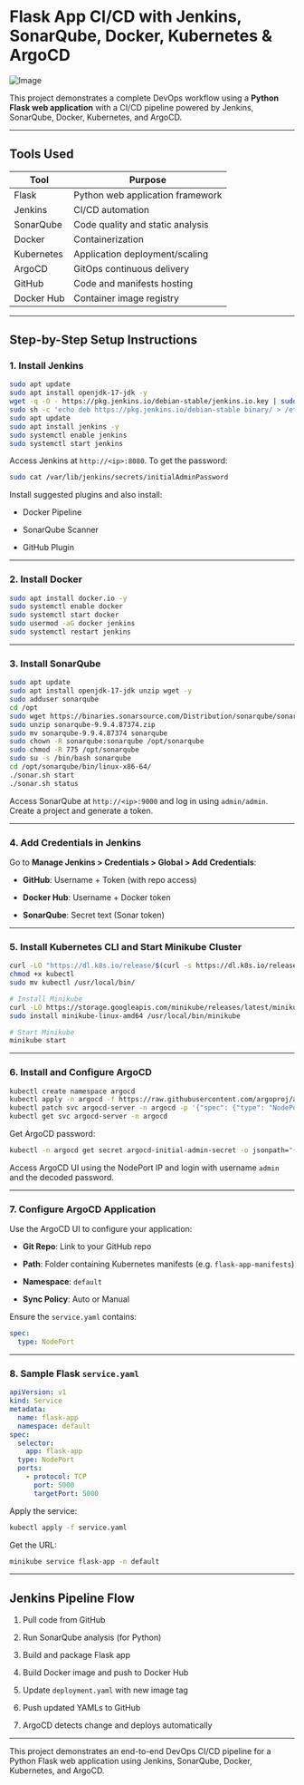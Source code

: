 # Flask App CI/CD with Jenkins, SonarQube, Docker, Kubernetes & ArgoCD

![Image](https://github.com/user-attachments/assets/a3b2585a-86bb-4999-a92d-bd530f2b0c85)


This project demonstrates a complete DevOps workflow using a **Python Flask web application** with a CI/CD pipeline powered by Jenkins, SonarQube, Docker, Kubernetes, and ArgoCD.

---

## Tools Used

| Tool | Purpose |
| --- | --- |
| Flask | Python web application framework |
| Jenkins | CI/CD automation |
| SonarQube | Code quality and static analysis |
| Docker | Containerization |
| Kubernetes | Application deployment/scaling |
| ArgoCD | GitOps continuous delivery |
| GitHub | Code and manifests hosting |
| Docker Hub | Container image registry |

---

## Step-by-Step Setup Instructions

### 1\. Install Jenkins

```bash
sudo apt update
sudo apt install openjdk-17-jdk -y
wget -q -O - https://pkg.jenkins.io/debian-stable/jenkins.io.key | sudo apt-key add -
sudo sh -c 'echo deb https://pkg.jenkins.io/debian-stable binary/ > /etc/apt/sources.list.d/jenkins.list'
sudo apt update
sudo apt install jenkins -y
sudo systemctl enable jenkins
sudo systemctl start jenkins
```

Access Jenkins at `http://<ip>:8080`. To get the password:

```bash
sudo cat /var/lib/jenkins/secrets/initialAdminPassword
```

Install suggested plugins and also install:

* Docker Pipeline
    
* SonarQube Scanner
    
* GitHub Plugin
    

---

### 2\. Install Docker

```bash
sudo apt install docker.io -y
sudo systemctl enable docker
sudo systemctl start docker
sudo usermod -aG docker jenkins
sudo systemctl restart jenkins
```

---

### 3\. Install SonarQube

```bash
sudo apt update
sudo apt install openjdk-17-jdk unzip wget -y
sudo adduser sonarqube
cd /opt
sudo wget https://binaries.sonarsource.com/Distribution/sonarqube/sonarqube-9.9.4.87374.zip
sudo unzip sonarqube-9.9.4.87374.zip
sudo mv sonarqube-9.9.4.87374 sonarqube
sudo chown -R sonarqube:sonarqube /opt/sonarqube
sudo chmod -R 775 /opt/sonarqube
sudo su -s /bin/bash sonarqube
cd /opt/sonarqube/bin/linux-x86-64/
./sonar.sh start
./sonar.sh status
```

Access SonarQube at `http://<ip>:9000` and log in using `admin/admin`. Create a project and generate a token.

---

### 4\. Add Credentials in Jenkins

Go to **Manage Jenkins &gt; Credentials &gt; Global &gt; Add Credentials**:

* **GitHub**: Username + Token (with repo access)
    
* **Docker Hub**: Username + Docker token
    
* **SonarQube**: Secret text (Sonar token)
    

---

### 5\. Install Kubernetes CLI and Start Minikube Cluster

```bash
curl -LO "https://dl.k8s.io/release/$(curl -s https://dl.k8s.io/release/stable.txt)/bin/linux/amd64/kubectl"
chmod +x kubectl
sudo mv kubectl /usr/local/bin/

# Install Minikube
curl -LO https://storage.googleapis.com/minikube/releases/latest/minikube-linux-amd64
sudo install minikube-linux-amd64 /usr/local/bin/minikube

# Start Minikube
minikube start
```

---

### 6\. Install and Configure ArgoCD

```bash
kubectl create namespace argocd
kubectl apply -n argocd -f https://raw.githubusercontent.com/argoproj/argo-cd/stable/manifests/install.yaml
kubectl patch svc argocd-server -n argocd -p '{"spec": {"type": "NodePort"}}'
kubectl get svc argocd-server -n argocd
```

Get ArgoCD password:

```bash
kubectl -n argocd get secret argocd-initial-admin-secret -o jsonpath="{.data.password}" | base64 --decode
```

Access ArgoCD UI using the NodePort IP and login with username `admin` and the decoded password.

---

### 7\. Configure ArgoCD Application

Use the ArgoCD UI to configure your application:

* **Git Repo**: Link to your GitHub repo
    
* **Path**: Folder containing Kubernetes manifests (e.g. `flask-app-manifests`)
    
* **Namespace**: `default`
    
* **Sync Policy**: Auto or Manual
    

Ensure the `service.yaml` contains:

```yaml
spec:
  type: NodePort
```

---

### 8\. Sample Flask `service.yaml`

```yaml
apiVersion: v1
kind: Service
metadata:
  name: flask-app
  namespace: default
spec:
  selector:
    app: flask-app
  type: NodePort
  ports:
    - protocol: TCP
      port: 5000
      targetPort: 5000
```

Apply the service:

```bash
kubectl apply -f service.yaml
```

Get the URL:

```bash
minikube service flask-app -n default
```

---

## Jenkins Pipeline Flow

1. Pull code from GitHub
    
2. Run SonarQube analysis (for Python)
    
3. Build and package Flask app
    
4. Build Docker image and push to Docker Hub
    
5. Update `deployment.yaml` with new image tag
    
6. Push updated YAMLs to GitHub
    
7. ArgoCD detects change and deploys automatically
    

---

This project demonstrates an end-to-end DevOps CI/CD pipeline for a Python Flask web application using Jenkins, SonarQube, Docker, Kubernetes, and ArgoCD.